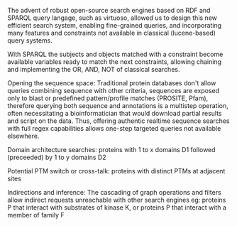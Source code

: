 The advent of robust open-source search engines based on RDF and SPARQL query langage, such as virtuoso, allowed us to design this new efficient search system, enabling fine-grained queries, and incorporating many features and constraints not available in classical (lucene-based) query systems.

With SPARQL the subjects and objects matched with a constraint become available variables ready to match the next constraints, allowing chaining and implementing the OR, AND, NOT of classical searches.

Opening the sequence space:
Traditional protein databases don't allow queries combining sequence with other criteria, sequences are exposed only to blast or predefined pattern/profile matches (PROSITE, Pfam), therefore querying both sequence and annotations is a multistep operation, often necessitating a bioinformatician that would download partial results and script on the data.
Thus, offering authentic realtime sequence searches with full regex capabilities allows one-step targeted queries not available elsewhere.

Domain architecture searches:
proteins with 1 to x domains D1 followed (preceeded) by 1 to y domains D2

Potential PTM switch or cross-talk: proteins with distinct PTMs at adjacent sites

Indirections and inference:
The cascading of graph operations and filters allow indirect requests unreachable with other search engines
eg: proteins P that interact with substrates of kinase K, or proteins P that interact with a member of family F

